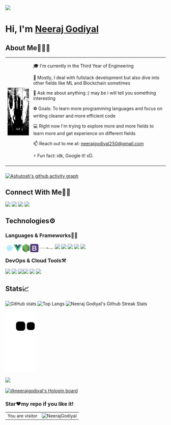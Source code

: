 
 <a href="https://count.getloli.com/"><img src="https://count.getloli.com/get/@:NeerajGodiyal"></a>

# Hi, I'm [Neeraj Godiyal](https://neerajgodiyal.netlify.app)

## About Me🧑🏼‍💻

<table>
  <tr>
    <td >
        
   <a href="https://devcard.link/VbgaAz " target="_blank">
    <img
      width="160"
         height="150"
      align="right"
      src="https://raw.githubusercontent.com/NeerajGodiyal/NeerajGodiyal/5848ee540ee8f26e1d4b4965869bdf0d230d9274/svg.svg"
    />
  </a>
</td>
    <td valign="center">
      
🎓 I'm currently in the Third Year of Engineering
      
🌱 Mostly, I deal with fullstack development but also dive into other fields like ML and Blockchain sometimes 

💬 Ask me about anything :) may be i will tell you something interesting

⚽ Goals: To learn more programming languages and focus on writing cleaner and more efficient code

💻 Right now I'm trying to explore more and more fields to learn more and get experience on different fields     
 
📫 Reach out to me at: neerajgodiyal250@gmail.com
      
⚡ Fun fact: idk, Google it! xD.
 
  </tr>
  </table>
   
### 
[![Ashutosh's github activity graph](https://github-readme-activity-graph.cyclic.app/graph?username=NeerajGodiyal&theme=tokyo-night)](https://github.com/NeerajGodiyal/github-readme-activity-graph)
   
## Connect With Me👋🏼

<p align="left">  
<a href="https://twitter.com/NeerajGodiyal_" target="blank"><img src="https://img.icons8.com/color/35/000000/twitter--v2.png"/></a>
<a href="https://www.linkedin.com/in/neeraj-godiyal-a402a018a/" target="blank"><img src="https://img.icons8.com/color/35/000000/linkedin.png"/></a>
<a href="https://www.facebook.com/naj.godiyal.3" target="blank"><img src="https://img.icons8.com/color/35/000000/facebook.png"/></a>
<a href="https://www.instagram.com/neerajgodiyal250/" target="blank"><img src="https://img.icons8.com/fluency/35/000000/instagram-new.png"/></a>

</a>
      
</p>
 
## Technologies⚙️

### Languages & Frameworks✍🏼

<img src="https://img.icons8.com/color/35/000000/html-5--v1.png"/> <img src="https://img.icons8.com/color/35/000000/css3.png"/> <img src="https://img.icons8.com/color/35/000000/javascript--v1.png"/> <img src="https://img.icons8.com/color/35/000000/c-plus-plus-logo.png"/>
 <img src="https://img.icons8.com/color/35/000000/python.png"/><img align="left" alt="React" width="26px" src="https://raw.githubusercontent.com/github/explore/80688e429a7d4ef2fca1e82350fe8e3517d3494d/topics/react/react.png"/>
<img align="left" alt="vue" width="26px" src="https://raw.githubusercontent.com/github/explore/80688e429a7d4ef2fca1e82350fe8e3517d3494d/topics/vue/vue.png"/>
<img align="left" alt="Node.js" width="26px" src="https://raw.githubusercontent.com/github/explore/80688e429a7d4ef2fca1e82350fe8e3517d3494d/topics/nodejs/nodejs.png" />
<img align="left" alt="Bootstrap" width="26px" src="https://raw.githubusercontent.com/github/explore/80688e429a7d4ef2fca1e82350fe8e3517d3494d/topics/bootstrap/bootstrap.png"/>
<img align="left" alt="express" width="26px" src="https://raw.githubusercontent.com/github/explore/80688e429a7d4ef2fca1e82350fe8e3517d3494d/topics/express/express.png"/>
<img align="left" alt="MongoDB" width="26px" src="https://raw.githubusercontent.com/github/explore/80688e429a7d4ef2fca1e82350fe8e3517d3494d/topics/mongodb/mongodb.png"/>


### DevOps & Cloud Tools⚒️

<img src="https://img.icons8.com/fluency/35/000000/visual-studio-code-2019.png"/> <img src="https://img.icons8.com/color/35/000000/google-cloud.png"/> <img src="https://img.icons8.com/fluency/35/000000/azure.png"/><img src="https://img.icons8.com/color/35/000000/figma--v2.png"/> <img src="https://img.icons8.com/color/35/000000/git.png"/> <img src="https://img.icons8.com/color/35/000000/github.png"/> 


## Stats📈

![GitHub stats](https://github-readme-stats.vercel.app/api?username=NeerajGodiyal&count_private=true&show_icons=true&theme=radical)
![Top Langs](https://github-readme-stats.vercel.app/api/top-langs/?username=NeerajGodiyal&langs_count=8&layout=compact&show_icons=true&theme=radical)
<img alt="Neeraj Godiyal's Github Streak Stats" src="http://github-readme-streak-stats.herokuapp.com/?user=NeerajGodiyal&theme=dark" />


<div align="left">


![snake gif](https://github.com/NeerajGodiyal/NeerajGodiyal/blob/output/github-contribution-grid-snake.svg)
  
  <img src="https://raw.githubusercontent.com/halfrost/halfrost/master/icons/header_.png">
  
[![@neerajgodiyal's Holopin board](https://holopin.me/neerajgodiyal)](https://holopin.io/@neerajgodiyal)   

### Star❤️my repo if you like it!

</div>
<table>
  <tr>
    <td>You are visitor</td>
    <td><img src="https://profile-counter.glitch.me/NeerajGodiyal/count.svg" alt="NeerajGodiyal" /></td>
  </tr>
</table>

